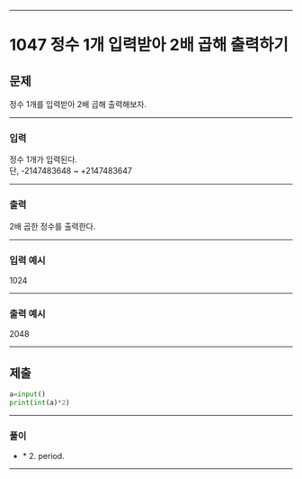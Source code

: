 
---


# 1047 정수 1개 입력받아 2배 곱해 출력하기



## 문제

정수 1개를 입력받아 2배 곱해 출력해보자.




---
### 입력 

정수 1개가 입력된다.   
단, -2147483648 ~ +2147483647



---
### 출력   

2배 곱한 정수를 출력한다.


---
### 입력 예시

1024

---
### 출력 예시

2048

---
제출
---
```python
a=input()
print(int(a)*2)
```
---
### 풀이
* \* 2. period.

---
